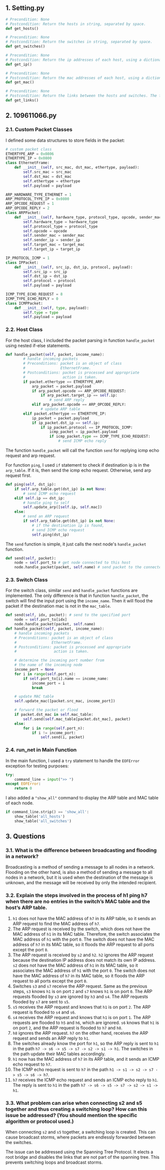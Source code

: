 ## 1. Setting.py

```python
# Precondition: None
# Postcondition: Return the hosts in string, separated by space.
def get_hosts()

# Precondition: None
# Postcondition: Return the switches in string, separated by space.
def get_switches()

# Precondition: None
# Postcondition: Return the ip addresses of each host, using a dictionary. The key is the host name, and the value is the ip address.
def get_ip()

# Precondition: None
# Postcondition: Return the mac addresses of each host, using a dictionary. The key is the host name, and the value is the mac address.
def get_mac()

# Precondition: None
# Postcondition: Return the links between the hosts and switches. The format is 'a,b' where a is the source node and b is the destination node.
def get_links()
```

## 2. 109611066.py

### 2.1. Custom Packet Classes

I defined some data structures to store fields in the packet:

```python
# custom packet class
ETHERTYPE_ARP = 0x0806
ETHERTYPE_IP = 0x0800
class EthernetFrame:
    def __init__(self, src_mac, dst_mac, ethertype, payload):
        self.src_mac = src_mac
        self.dst_mac = dst_mac
        self.ethertype = ethertype
        self.payload = payload

ARP_HARDWARE_TYPE_ETHERNET = 1
ARP_PROTOCOL_TYPE_IP = 0x0800
ARP_OPCODE_REQUEST = 1
ARP_OPCODE_REPLY = 2
class ARPPacket:
    def __init__(self, hardware_type, protocol_type, opcode, sender_mac, sender_ip, target_mac, target_ip):
        self.hardware_type = hardware_type
        self.protocol_type = protocol_type
        self.opcode = opcode
        self.sender_mac = sender_mac
        self.sender_ip = sender_ip
        self.target_mac = target_mac
        self.target_ip = target_ip

IP_PROTOCOL_ICMP = 1
class IPPacket:
    def __init__(self, src_ip, dst_ip, protocol, payload):
        self.src_ip = src_ip
        self.dst_ip = dst_ip
        self.protocol = protocol
        self.payload = payload

ICMP_TYPE_ECHO_REQUEST = 8
ICMP_TYPE_ECHO_REPLY = 0
class ICMPPacket:
    def __init__(self, type, payload):
        self.type = type
        self.payload = payload
```

### 2.2. Host Class

For the host class, I included the packet parsing in function `handle_packet` using nested if-else statements.

```python
def handle_packet(self, packet, income_name):
        # handle incoming packets
        # Preconditions: packet is an object of class 
        #                EthernetFrame.
        # Postconditions: packet is processed and appropriate
        #                 action is taken.
        if packet.ethertype == ETHERTYPE_ARP:
            arp_packet = packet.payload
            if arp_packet.opcode == ARP_OPCODE_REQUEST:
                if arp_packet.target_ip == self.ip:
                    # send ARP reply
            elif arp_packet.opcode == ARP_OPCODE_REPLY:
                # update ARP table
        elif packet.ethertype == ETHERTYPE_IP:
            ip_packet = packet.payload
            if ip_packet.dst_ip == self.ip:
                if ip_packet.protocol == IP_PROTOCOL_ICMP:
                    icmp_packet = ip_packet.payload
                    if icmp_packet.type == ICMP_TYPE_ECHO_REQUEST:
                        # send ICMP echo reply
```

The function `handle_packet` will call the function `send` for replying icmp echo request and arp request.

For function `ping`, I used `if` statement to check if destination ip is in the `arp_table`. If it is, then send the icmp echo request. Otherwise, send arp request first.

```python
def ping(self, dst_ip):
    if self.arp_table.get(dst_ip) is not None:
        # send ICMP echo request
    elif self.ip == dst_ip:
        # handle ping to self
        self.update_arp([self.ip, self.mac])
    else: 
        # send an ARP request
        if self.arp_table.get(dst_ip) is not None:
            # if the destination ip is found,
            # send ICMP echo request
            self.ping(dst_ip)
```

The `send` function is simple, it just calls the next node's `handle_packet` function.

```python
def send(self, packet):
    node = self.port_to # get node connected to this host
    node.handle_packet(packet, self.name) # send packet to the connected node
```

### 2.3. Switch Class

For the switch class, similar `send` and `handle_packet` functions are implemented. The only difference is that in function `handle_packet`, the switch will find the input port using the `income_name`. Then it will flood the packet if the destination mac is not in the `mac_table`.

```python
def send(self, idx, packet): # send to the specified port
    node = self.port_to[idx] 
    node.handle_packet(packet, self.name) 
def handle_packet(self, packet, income_name):
    # handle incoming packets
    # Preconditions: packet is an object of class
    #                EthernetFrame.
    # Postconditions: packet is processed and appropriate
    #                 action is taken.

    # determine the incoming port number from 
    # the name of the incoming node
    income_port = None
    for i in range(self.port_n):
        if self.port_to[i].name == income_name:
            income_port = i
            break

    # update MAC table
    self.update_mac([packet.src_mac, income_port])

    # forward the packet or flood
    if packet.dst_mac in self.mac_table:
        self.send(self.mac_table[packet.dst_mac], packet)
    else:
        for i in range(self.port_n):
            if i != income_port:
                self.send(i, packet)
```

### 2.4. run_net in Main Function

In the main function, I used a `try` statement to handle the `EOFError` exception for testing purposes:

```python
try:
    command_line = input(">> ")
except EOFError:
    return 0
```

I also added a `"show_all"` command to display the ARP table and MAC table of each node.

```python
if command_line.strip() == 'show_all':
    show_table('all_hosts')
    show_table('all_switches')
```

## 3. Questions

### 3.1. What is the difference between broadcasting and flooding in a network?

Broadcasting is a method of sending a message to all nodes in a network. Flooding on the other hand, is also a method of sending a message to all nodes in a network, but it is used when the destination of the message is unknown, and the message will be received by only the intended recipient.

### 3.2. Explain the steps involved in the process of h1 ping h7 when there are no entries in the switch’s MAC table and the host’s ARP table.

1. `h1` does not have the MAC address of `h7` in its ARP table, so it sends an ARP request to find the MAC address of `h7`.
2. The ARP request is received by the switch, which does not have the MAC address of `h1` in its MAC table. Therefore, the switch associates the MAC address of `h1` with the port `0`. The switch does not have the MAC address of `h7` in its MAC table, so it floods the ARP request to all ports except the port `0`.
3. The ARP request is received by `s2` and `h2`. `h2` ignores the ARP request because the destination IP address does not match its own IP address. `s2` does not have the MAC address of `h1` in its MAC table, so it associates the MAC address of `h1` with the port `0`. The switch does not have the MAC address of `h7` in its MAC table, so it floods the ARP request to all ports except the port `0`.
4. Switches `s3` and `s7` receive the ARP request. Same as the previous steps, `s3` knows `h1` is on port `2` and `s7` knows `h1` is on port `0`. The ARP requests flooded by `s3` are ignored by `h3` and `s4`. The ARP requests flooded by `s7` are sent to `s5`.
5. `s5` receives the ARP request and knows that `h1` is on port `2`. The ARP request is flooded to `s4` and `s6`.
6. `s4` receives the ARP request and knows that `h1` is on port `1`. The ARP requests are flooded to `h5` and `h6`, which are ignored. `s6` knows that `h1` is on port `2`, and the ARP request is flooded to `h7` and `h8`.
7. `h8` ignores the ARP request. `h7` on the other hand, receives the ARP request and sends an ARP reply to `h1`.
8. The switches already know the port for `h1`, so the ARP reply is sent to `h1` in the path `h7 -> s6 -> s5 -> s7 -> s2 -> s1 -> h1`. The switches in the path update their MAC tables accordingly.
9. `h1` now has the MAC address of `h7` in its ARP table, and it sends an ICMP echo request to `h7`.
10. The ICMP echo request is sent to `h7` in the path `h1 -> s1 -> s2 -> s7 -> s5 -> s6 -> h7`.
11. `h7` receives the ICMP echo request and sends an ICMP echo reply to `h1`. The reply is sent to `h1` in the path `h7 -> s6 -> s5 -> s7 -> s2 -> s1 -> h1`.

### 3.3. What problem can arise when connecting s2 and s5 together and thus creating a switching loop? How can this issue be addressed? (You should mention the specific algorithm or protocol used.)

When connecting `s2` and `s5` together, a switching loop is created. This can cause broadcast storms, where packets are endlessly forwarded between the switches.

The issue can be addressed using the Spanning Tree Protocol. It elects a root bridge and disables the links that are not part of the spanning tree. This prevents switching loops and broadcast storms.